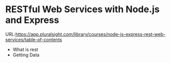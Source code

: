 # RESTful Web Services with Node.js and Express

URL:https://app.pluralsight.com/library/courses/node-js-express-rest-web-services/table-of-contents


- What is rest 
- Getting Data
